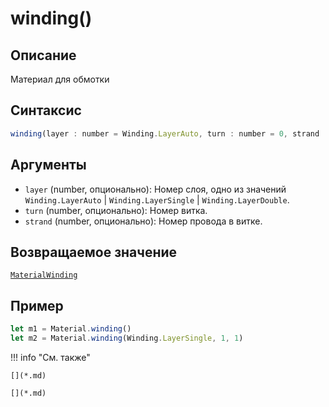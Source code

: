 # winding()

## Описание
Материал для обмотки

## Синтаксис
```javascript
winding(layer : number = Winding.LayerAuto, turn : number = 0, strand : number = 0) : MaterialWinding
``` 

## Аргументы
- `layer` (number, опционально): Номер слоя, одно из значений `Winding.LayerAuto` | `Winding.LayerSingle` | `Winding.LayerDouble`.
- `turn` (number, опционально): Номер витка.
- `strand` (number, опционально): Номер провода в витке.

## Возвращаемое значение
[`MaterialWinding`]()

## Пример
``` javascript linenums="1"
let m1 = Material.winding()
let m2 = Material.winding(Winding.LayerSingle, 1, 1)

``` 

!!! info "См. также"

    [](*.md)
	
	[](*.md)